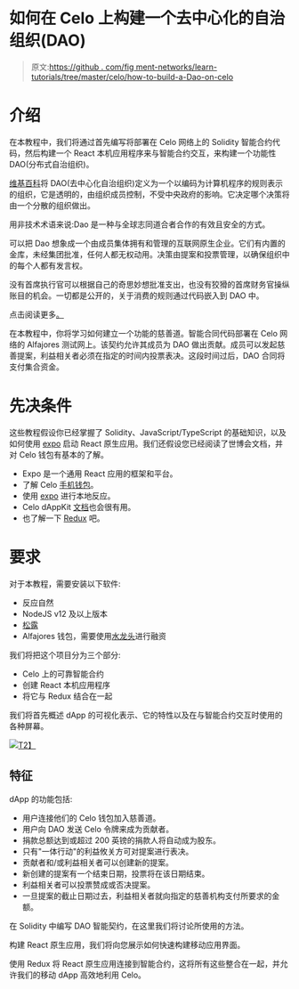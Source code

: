 # 如何在 Celo 上构建一个去中心化的自治组织(DAO)

> 原文:[https://github . com/fig ment-networks/learn-tutorials/tree/master/celo/how-to-build-a-Dao-on-celo](https://github.com/figment-networks/learn-tutorials/tree/master/celo/how-to-build-a-dao-on-celo)

# 介绍

在本教程中，我们将通过首先编写将部署在 Celo 网络上的 Solidity 智能合约代码，然后构建一个 React 本机应用程序来与智能合约交互，来构建一个功能性 DAO(分布式自治组织)。

[维基百科](https://en.wikipedia.org/wiki/Decentralized_autonomous_organization)将 DAO(去中心化自治组织)定义为一个以编码为计算机程序的规则表示的组织，它是透明的，由组织成员控制，不受中央政府的影响。它决定哪个决策将由一个分散的组织做出。

用非技术术语来说:Dao 是一种与全球志同道合者合作的有效且安全的方式。

可以把 Dao 想象成一个由成员集体拥有和管理的互联网原生企业。它们有内置的金库，未经集团批准，任何人都无权动用。决策由提案和投票管理，以确保组织中的每个人都有发言权。

没有首席执行官可以根据自己的奇思妙想批准支出，也没有狡猾的首席财务官操纵账目的机会。一切都是公开的，关于消费的规则通过代码嵌入到 DAO 中。

点击阅读更多[。](https://ethereum.org/en/dao/)

在本教程中，你将学习如何建立一个功能的慈善道。智能合同代码部署在 Celo 网络的 Alfajores 测试网上。该契约允许其成员为 DAO 做出贡献。成员可以发起慈善提案，利益相关者必须在指定的时间内投票表决。这段时间过后，DAO 合同将支付集合资金。

# 先决条件

这些教程假设你已经掌握了 Solidity、JavaScript/TypeScript 的基础知识，以及如何使用 [expo](https://expo.io/) 启动 React 原生应用。我们还假设您已经阅读了世博会文档，并对 Celo 钱包有基本的了解。

*   Expo 是一个通用 React 应用的框架和平台。
*   了解 Celo [手机钱包](https://docs.celo.org/getting-started/alfajores-testnet/using-the-mobile-wallet)。
*   使用 [expo](https://docs.expo.io/) 进行本地反应。
*   Celo dAppKit [文档](https://docs.celo.org/developer-guide/dappkit/setup)也会很有用。
*   也了解一下 [Redux](https://redux.js.org/introduction/getting-started) 吧。

# 要求

对于本教程，需要安装以下软件:

*   反应自然
*   NodeJS v12 及以上版本
*   [松露](https://www.trufflesuite.com/)
*   Alfajores 钱包，需要使用[水龙头](https://celo.org/developers/faucet)进行融资

我们将把这个项目分为三个部分:

*   Celo 上的可靠智能合约
*   创建 React 本机应用程序
*   将它与 Redux 结合在一起

我们将首先概述 dApp 的可视化表示、它的特性以及在与智能合约交互时使用的各种屏幕。

[![](../Images/d13c889e2789333bf809e3e748f11e07.png)T2】](/figment-networks/learn-tutorials/blob/master/celo/https:/github.com/figment-networks/learn-tutorials/raw/master/assets/image%20%2827%29.png)

## 特征

dApp 的功能包括:

*   用户连接他们的 Celo 钱包加入慈善道。
*   用户向 DAO 发送 Celo 令牌来成为贡献者。
*   捐款总额达到或超过 200 英镑的捐款人将自动成为股东。
*   只有"一体行动"的利益攸关方可对提案进行表决。
*   贡献者和/或利益相关者可以创建新的提案。
*   新创建的提案有一个结束日期，投票将在该日期结束。
*   利益相关者可以投票赞成或否决提案。
*   一旦提案的截止日期过去，利益相关者就向指定的慈善机构支付所要求的金额。

在 Solidity 中编写 DAO 智能契约，在这里我们将讨论所使用的方法。

构建 React 原生应用，我们将向您展示如何快速构建移动应用界面。

使用 Redux 将 React 原生应用连接到智能合约，这将所有这些整合在一起，并允许我们的移动 dApp 高效地利用 Celo。